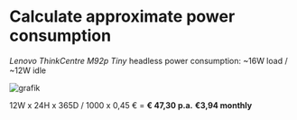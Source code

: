 # Calculate approximate power consumption

*Lenovo ThinkCentre M92p Tiny* headless power consumption: ~16W load / ~12W idle

![grafik](https://user-images.githubusercontent.com/54933878/234381791-68f44d8a-0b6c-4365-9f98-bdf89bcda73f.png)

12W x 24H x 365D / 1000 x 0,45 € = **€ 47,30 p.a.** **€3,94 monthly**
